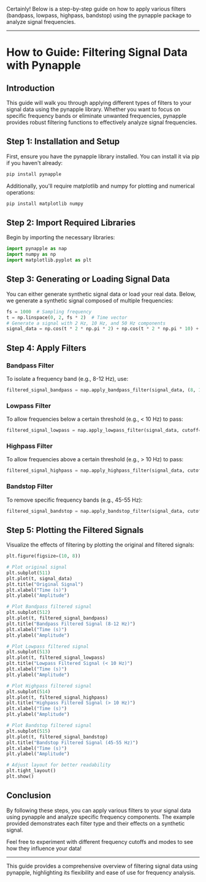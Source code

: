 Certainly! Below is a step-by-step guide on how to apply various filters (bandpass, lowpass, highpass, bandstop) using the pynapple package to analyze signal frequencies.

---

# How to Guide: Filtering Signal Data with Pynapple

## Introduction

This guide will walk you through applying different types of filters to your signal data using the pynapple library. Whether you want to focus on specific frequency bands or eliminate unwanted frequencies, pynapple provides robust filtering functions to effectively analyze signal frequencies.

## Step 1: Installation and Setup

First, ensure you have the pynapple library installed. You can install it via pip if you haven't already:

```bash
pip install pynapple
```

Additionally, you'll require matplotlib and numpy for plotting and numerical operations:

```bash
pip install matplotlib numpy
```

## Step 2: Import Required Libraries

Begin by importing the necessary libraries:

```python
import pynapple as nap
import numpy as np
import matplotlib.pyplot as plt
```

## Step 3: Generating or Loading Signal Data

You can either generate synthetic signal data or load your real data. Below, we generate a synthetic signal composed of multiple frequencies:

```python
fs = 1000  # Sampling frequency
t = np.linspace(0, 2, fs * 2)  # Time vector
# Generate a signal with 2 Hz, 10 Hz, and 50 Hz components
signal_data = np.cos(t * 2 * np.pi * 2) + np.cos(t * 2 * np.pi * 10) + np.cos(t * 2 * np.pi * 50)
```

## Step 4: Apply Filters

### Bandpass Filter

To isolate a frequency band (e.g., 8-12 Hz), use:

```python
filtered_signal_bandpass = nap.apply_bandpass_filter(signal_data, (8, 12), fs, mode='butter')
```

### Lowpass Filter

To allow frequencies below a certain threshold (e.g., < 10 Hz) to pass:

```python
filtered_signal_lowpass = nap.apply_lowpass_filter(signal_data, cutoff=10, fs=fs, mode='butter')
```

### Highpass Filter

To allow frequencies above a certain threshold (e.g., > 10 Hz) to pass:

```python
filtered_signal_highpass = nap.apply_highpass_filter(signal_data, cutoff=10, fs=fs, mode='butter')
```

### Bandstop Filter

To remove specific frequency bands (e.g., 45-55 Hz):

```python
filtered_signal_bandstop = nap.apply_bandstop_filter(signal_data, cutoff=(45, 55), fs=fs, mode='butter')
```

## Step 5: Plotting the Filtered Signals

Visualize the effects of filtering by plotting the original and filtered signals:

```python
plt.figure(figsize=(10, 8))

# Plot original signal
plt.subplot(511)
plt.plot(t, signal_data)
plt.title("Original Signal")
plt.xlabel("Time (s)")
plt.ylabel("Amplitude")

# Plot Bandpass filtered signal
plt.subplot(512)
plt.plot(t, filtered_signal_bandpass)
plt.title("Bandpass Filtered Signal (8-12 Hz)")
plt.xlabel("Time (s)")
plt.ylabel("Amplitude")

# Plot Lowpass filtered signal
plt.subplot(513)
plt.plot(t, filtered_signal_lowpass)
plt.title("Lowpass Filtered Signal (< 10 Hz)")
plt.xlabel("Time (s)")
plt.ylabel("Amplitude")

# Plot Highpass filtered signal
plt.subplot(514)
plt.plot(t, filtered_signal_highpass)
plt.title("Highpass Filtered Signal (> 10 Hz)")
plt.xlabel("Time (s)")
plt.ylabel("Amplitude")

# Plot Bandstop filtered signal
plt.subplot(515)
plt.plot(t, filtered_signal_bandstop)
plt.title("Bandstop Filtered Signal (45-55 Hz)")
plt.xlabel("Time (s)")
plt.ylabel("Amplitude")

# Adjust layout for better readability
plt.tight_layout()
plt.show()
```

## Conclusion

By following these steps, you can apply various filters to your signal data using pynapple and analyze specific frequency components. The example provided demonstrates each filter type and their effects on a synthetic signal.

Feel free to experiment with different frequency cutoffs and modes to see how they influence your data!

---

This guide provides a comprehensive overview of filtering signal data using pynapple, highlighting its flexibility and ease of use for frequency analysis.